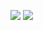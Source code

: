 <img src="https://img.shields.io/badge/HTML5-orange?style=for-the-badge&logo=html5&logoColor=white" /> <img src="https://img.shields.io/badge/CSS3-blue?style=for-the-badge&logo=css3&logoColor=white" />
